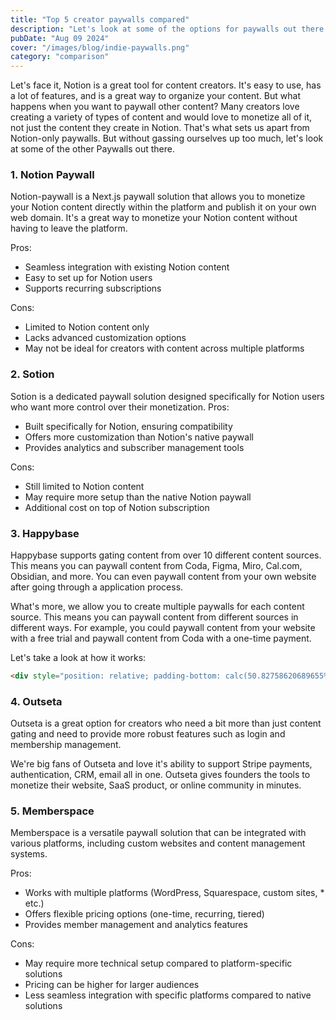 ```yaml
---
title: "Top 5 creator paywalls compared"
description: "Let's look at some of the options for paywalls out there."
pubDate: "Aug 09 2024"
cover: "/images/blog/indie-paywalls.png"
category: "comparison"
---
```


Let's face it, Notion is a great tool for content creators. It's easy to use, has a lot of features, and is a great way to organize your content. But what happens when you want to paywall other content? Many creators love creating a variety of types of content and would love to monetize all of it, not just the content they create in Notion. That's what sets us apart from Notion-only paywalls. But without gassing ourselves up too much, let's look at some of the other Paywalls out there.

### 1. Notion Paywall

Notion-paywall is a Next.js paywall solution that allows you to monetize your Notion content directly within the platform and publish it on your own web domain. It's a great way to monetize your Notion content without having to leave the platform.

Pros:

* Seamless integration with existing Notion content
* Easy to set up for Notion users
* Supports recurring subscriptions

Cons:

* Limited to Notion content only
* Lacks advanced customization options
* May not be ideal for creators with content across multiple platforms

### 2. Sotion

Sotion is a dedicated paywall solution designed specifically for Notion users who want more control over their monetization.
Pros:

* Built specifically for Notion, ensuring compatibility
* Offers more customization than Notion's native paywall
* Provides analytics and subscriber management tools

Cons:

* Still limited to Notion content
* May require more setup than the native Notion paywall
* Additional cost on top of Notion subscription

### 3. Happybase

Happybase supports gating content from over 10 different content sources. This means you can paywall content from Coda, Figma, Miro, Cal.com, Obsidian, and more. You can even paywall content from your own website after going through a application process. 

What's more, we allow you to create multiple paywalls for each content source. This means you can paywall content from different sources in different ways. For example, you could paywall content from your website with a free trial and paywall content from Coda with a one-time payment.

Let's take a look at how it works:

```html
<div style="position: relative; padding-bottom: calc(50.82758620689655% + 41px); height: 0; width: 100%;"><iframe src="https://demo.arcade.software/pnN0vdggcWu7GHf9dfmz?embed&show_copy_link=true" title="Happybase 101" frameborder="0" loading="lazy" webkitallowfullscreen mozallowfullscreen allowfullscreen allow="clipboard-write" style="position: absolute; top: 0; left: 0; width: 100%; height: 100%;color-scheme: light;"></iframe></div>
```

### 4. Outseta

Outseta is a great option for creators who need a bit more than just content gating and need to provide more robust features such as login and membership management.

We're big fans of Outseta and love it's ability to support Stripe payments, authentication, CRM, email all in one. Outseta gives founders the tools to monetize their website, SaaS product, or online community in minutes.

### 5. Memberspace


Memberspace is a versatile paywall solution that can be integrated with various platforms, including custom websites and content management systems.

Pros:

* Works with multiple platforms (WordPress, Squarespace, custom sites, * etc.)
* Offers flexible pricing options (one-time, recurring, tiered)
* Provides member management and analytics features

Cons:

* May require more technical setup compared to platform-specific solutions
* Pricing can be higher for larger audiences
* Less seamless integration with specific platforms compared to native solutions